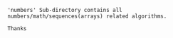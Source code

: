     'numbers' Sub-directory contains all
    numbers/math/sequences(arrays) related algorithms.

    Thanks
